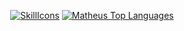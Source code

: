 <div align="center">
  
[![SkillIcons](https://skillicons.dev/icons?i=typescript,terraform,swift,python,java,r,kafka,rabbitmq,prometheus,mongodb,redis,docker,aws,linux,kubernetes)](https://skillicons.dev)
[![Matheus Top Languages](https://github-readme-stats.vercel.app/api/top-langs/?username=matheusrebola&theme=blue-white)](https://github.com/anuraghazra/github-readme-stats)
  
 </div>
